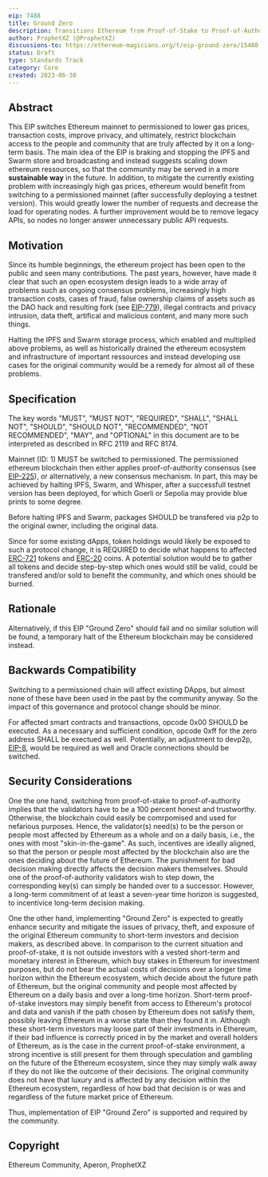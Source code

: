 ```yaml
---
eip: 7488
title: Ground Zero
description: Transitions Ethereum from Proof-of-Stake to Proof-of-Authority, as required by the community
author: ProphetXZ (@ProphetXZ)
discussions-to: https://ethereum-magicians.org/t/eip-ground-zero/15480
status: Draft
type: Standards Track
category: Core
created: 2023-06-30
---
```


## Abstract

This EIP switches Ethereum mainnet to permissioned to lower gas prices, transaction costs, improve privacy, and ultimately, restrict blockchain access to the people and community that are truly affected by it on a long-term basis. The main idea of the EIP is braking and stopping the IPFS and Swarm store and broadcasting and instead suggests scaling down ethereum ressources, so that the community may be served in a more **sustainable way** in the future. In addition, to mitigate the currently existing problem with increasingly high gas prices, ethereum would benefit from switching to a permissioned mainnet (after successfully deploying a testnet version). This would greatly lower the number of requests and decrease the load for operating nodes. A further improvement would be to remove legacy APIs, so nodes no longer answer unnecessary public API requests. 

## Motivation

Since its humble beginnings, the ethereum project has been open to the public and seen many contributions. The past years, however, have made it clear that such an open ecosystem design leads to a wide array of problems such as ongoing consensus problems, increasingly high transaction costs, cases of fraud, false ownership claims of assets such as the DAO hack and resulting fork (see [EIP-779](./eip-779.md)), illegal contracts and privacy intrusion, data theft, artifical and malicious content, and many more such things. 

Halting the IPFS and Swarm storage process, which enabled and multiplied above problems, as well as historically drained the ethereum ecosystem and infrastructure of important ressources and instead developing use cases for the original community would be a remedy for almost all of these problems.

## Specification

The key words "MUST", "MUST NOT", "REQUIRED", "SHALL", "SHALL NOT", "SHOULD", "SHOULD NOT", "RECOMMENDED", "NOT RECOMMENDED", "MAY", and "OPTIONAL" in this document are to be interpreted as described in RFC 2119 and RFC 8174.

Mainnet (ID: 1) MUST be switched to permissioned. The permissioned ethereum blockchain then either applies proof-of-authority consensus (see [EIP-225](./eip-225.md)), or alternatively, a new consensus mechanism. In part, this may be achieved by halting IPFS, Swarm, and Whisper, after a successfull testnet version has been deployed, for which Goerli or Sepolia may provide blue prints to some degree.

Before halting IPFS and Swarm, packages SHOULD be transfered via p2p to the original owner, including the original data.

Since for some existing dApps, token holdings would likely be exposed to such a protocol change, it is REQUIRED to decide what happens to affected [ERC-721](./eip-721.md) tokens and [ERC-20](./eip-20.md) coins. A potential solution would be to gather all tokens and decide step-by-step which ones would still be valid, could be transfered and/or sold to benefit the community, and which ones should be burned.

## Rationale

Alternatively, if this EIP "Ground Zero" should fail and no similar solution will be found, a temporary halt of the Ethereum blockchain may be considered instead.

## Backwards Compatibility

Switching to a permissioned chain will affect existing DApps, but almost none of these have been used in the past by the community anyway. So the impact of this governance and protocol change should be minor.

For affected smart contracts and transactions, opcode 0x00 SHOULD be executed. As a necessary and sufficient condition, opcode 0xff for the zero address SHALL be exectued as well. Potentially, an adjustment to devp2p, [EIP-8](./eip-8.md), would be required as well and Oracle connections should be switched.

## Security Considerations

One the one hand, switching from proof-of-stake to proof-of-authority implies that the validators have to be a 100 percent honest and trustworthy. Otherwise, the blockchain could easily be comrpomised and used for nefarious purposes. Hence, the validator(s) need(s) to be the person or people most affected by Ethereum as a whole and on a daily basis, i.e., the ones with most "skin-in-the-game". As such, incentives are ideally aligned, so that the person or people most affected by the blockchain also are the ones deciding about the future of Ethereum. The punishment for bad decision making directly affects the decision makers themselves. Should one of the proof-of-authority validators wish to step down, the corresponding key(s) can simply be handed over to a successor. However, a long-term commitment of at least a seven-year time horizon is suggested, to incentivice long-term decision making.

One the other hand, implementing "Ground Zero" is expected to greatly enhance security and mitigate the issues of privacy, theft, and exposure of the original Ethereum community to short-term investors and decision makers, as described above. In comparison to the current situation and proof-of-stake, it is not outside investors with a vested short-term and monetary interest in Ethereum, which buy stakes in Ethereum for investment purposes, but do not bear the actual costs of decisions over a longer time horizon within the Ethereum ecosystem, which decide about the future path of Ethereum, but the original community and people most affected by Ethereum on a daily basis and over a long-time horizon. Short-term proof-of-stake investors may simply benefit from access to Ethereum's protocol and data and vanish if the path chosen by Ethereum does not satisfy them, possibly leaving Ethereum in a worse state than they found it in. Although these short-term investors may loose part of their investments in Ethereum, if their bad influence is correctly priced in by the market and overall holders of Ethereum, as is the case in the current proof-of-stake environment, a strong incentive is still present for them through speculation and gambling on the future of the Ethereum ecosystem, since they may simply walk away if they do not like the outcome of their decisions. The original community does not have that luxury and is affected by any decision within the Ethereum ecosystem, regardless of how bad that decision is or was and regardless of the future market price of Ethereum.

Thus, implementation of EIP "Ground Zero" is supported and required by the community.

## Copyright

Ethereum Community, Aperon, ProphetXZ

